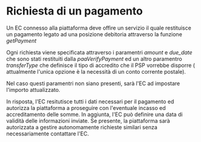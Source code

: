 Richiesta di un pagamento 
============================

Un EC connesso alla piattaforma deve offire un servizio il quale restituisce un pagamento legato ad una posizione debitoria attraverso la funzione *getPayment*

Ogni richiesta viene specificata attraverso i paramentri *amount* e *due_date*  che sono stati restituiti dalla *paaVerifyPayment* ed un altro paramentro *transferType* che definisce il tipo di accredito che il PSP vorrebbe disporre ( attualmente l'unica opzione è la necessità di un conto corrente postale).

Nel caso questi paramentri non siano presenti, sarà l'EC ad impostare l'importo attualizzato.

In risposta, l'EC resitutisce tutti i dati necessari per il pagamento ed autorizza la piattaforma a proseguire con l'eventuale incasso ed accreditamento delle somme.
In aggiunta, l'EC può definire una data di validità delle informazioni inviate. Se presente, la piattaforma sarà autorizzata a gestire autonomamente richieste similari senza necessariamente contattare l'EC.
